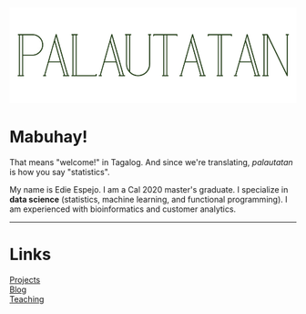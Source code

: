 <a href="/"><img src="images/banners/site-banner/site-banner.002.jpeg"></a>


# Mabuhay!
That means "welcome!" in Tagalog. And since we're translating, *palautatan* is how you say "statistics".

My name is Edie Espejo. I am a Cal 2020 master's graduate. I specialize in **data science** (statistics, machine learning, and functional programming). I am experienced with bioinformatics and customer analytics.

___

# Links
<a href="projects">Projects</a>  
<a href="blogs">Blog</a>  
<a href="ph142">Teaching</a>
